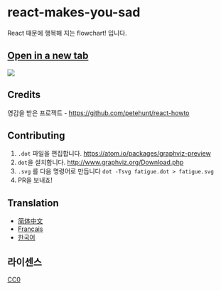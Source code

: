 # react-makes-you-sad
React 때문에 행복해 지는 flowchart! 입니다.

## <a href='https://cdn.rawgit.com/ehrudxo/react-makes-you-sad/korean/fatigue.svg' target='_blank'>Open in a new tab</a>

<img src='https://cdn.rawgit.com/ehrudxo/react-makes-you-sad/korean/fatigue.svg'>

## Credits

영감을 받은 프로젝트 -  https://github.com/petehunt/react-howto

## Contributing

1. `.dot` 파일을 편집합니다. https://atom.io/packages/graphviz-preview
2. `dot`을 설치합니다.  http://www.graphviz.org/Download.php
3. `.svg` 를 다음 명령어로 만듭니다 `dot -Tsvg fatigue.dot > fatigue.svg`
4. PR을 보내죠!

## Translation

- [简体中文](https://github.com/wyvernnot/react-makes-you-sad)
- [Français](https://github.com/matteodelabre/react-vous-rend-triste)
- [한국어](https://github.com/ehrudxo/react-makes-you-sad)

## 라이센스

[CC0](https://wiki.creativecommons.org/wiki/CC0)

